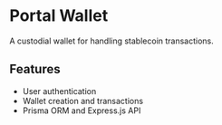 # Portal Wallet
A custodial wallet for handling stablecoin transactions.

## Features
- User authentication
- Wallet creation and transactions
- Prisma ORM and Express.js API
